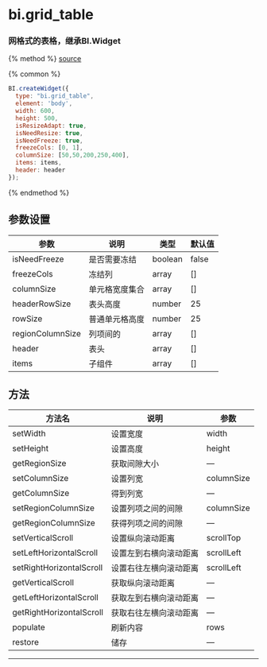 # bi.grid_table

### 网格式的表格，继承BI.Widget

{% method %}
[source](https://jsfiddle.net/fineui/a936vcvj/)

{% common %}
```javascript
BI.createWidget({
  type: "bi.grid_table",
  element: 'body',
  width: 600,
  height: 500,
  isResizeAdapt: true,
  isNeedResize: true,
  isNeedFreeze: true,
  freezeCols: [0, 1],
  columnSize: [50,50,200,250,400],
  items: items,
  header: header
});
```

{% endmethod %}

## 参数设置
| 参数               | 说明      | 类型      | 默认值   |
| ---------------- | ------- | ------- | ----- |
| isNeedFreeze     | 是否需要冻结  | boolean | false |
| freezeCols       | 冻结列     | array   | []    |
| columnSize       | 单元格宽度集合 | array   | []    |
| headerRowSize    | 表头高度    | number  | 25    |
| rowSize          | 普通单元格高度 | number  | 25    |
| regionColumnSize | 列项间的    | array   | []    |
| header           | 表头      | array   | []    |
| items            | 子组件     | array   | []    |

## 方法
| 方法名                      | 说明          | 参数         |
| ------------------------ | ----------- | ---------- |
| setWidth                 | 设置宽度        | width      |
| setHeight                | 设置高度        | height     |
| getRegionSize            | 获取间隙大小      | —          |
| setColumnSize            | 设置列宽        | columnSize |
| getColumnSize            | 得到列宽        | —          |
| setRegionColumnSize      | 设置列项之间的间隙   | columnSize |
| getRegionColumnSize      | 获得列项之间的间隙   | —          |
| setVerticalScroll        | 设置纵向滚动距离    | scrollTop  |
| setLeftHorizontalScroll  | 设置左到右横向滚动距离 | scrollLeft |
| setRightHorizontalScroll | 设置右往左横向滚动距离 | scrollLeft |
| getVerticalScroll        | 获取纵向滚动距离    | —          |
| getLeftHorizontalScroll  | 获取左到右横向滚动距离 | —          |
| getRightHorizontalScroll | 获取右往左横向滚动距离 | —          |
| populate                 | 刷新内容        | rows       |
| restore                  | 储存          | —          |

------

